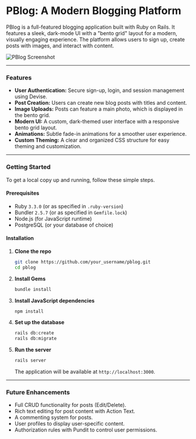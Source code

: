 # PBlog: A Modern Blogging Platform

PBlog is a full-featured blogging application built with Ruby on Rails. It features a sleek, dark-mode UI with a "bento grid" layout for a modern, visually engaging experience. The platform allows users to sign up, create posts with images, and interact with content.

![PBlog Screenshot](placeholder.png) <!-- It's a good idea to replace 'placeholder.png' with an actual screenshot of your app! -->

---

### Features

*   **User Authentication:** Secure sign-up, login, and session management using Devise.
*   **Post Creation:** Users can create new blog posts with titles and content.
*   **Image Uploads:** Posts can feature a main photo, which is displayed in the bento grid.
*   **Modern UI:** A custom, dark-themed user interface with a responsive bento grid layout.
*   **Animations:** Subtle fade-in animations for a smoother user experience.
*   **Custom Theming:** A clear and organized CSS structure for easy theming and customization.

---

### Getting Started

To get a local copy up and running, follow these simple steps.

#### Prerequisites

*   Ruby `3.3.0` (or as specified in `.ruby-version`)
*   Bundler `2.5.7` (or as specified in `Gemfile.lock`)
*   Node.js (for JavaScript runtime)
*   PostgreSQL (or your database of choice)

#### Installation

1.  **Clone the repo**
    ```sh
    git clone https://github.com/your_username/pblog.git
    cd pblog
    ```
2.  **Install Gems**
    ```sh
    bundle install
    ```
3.  **Install JavaScript dependencies**
    ```sh
    npm install
    ```
4.  **Set up the database**
    ```sh
    rails db:create
    rails db:migrate
    ```
5.  **Run the server**
    ```sh
    rails server
    ```
    The application will be available at `http://localhost:3000`.

---

### Future Enhancements

*   Full CRUD functionality for posts (Edit/Delete).
*   Rich text editing for post content with Action Text.
*   A commenting system for posts.
*   User profiles to display user-specific content.
*   Authorization rules with Pundit to control user permissions.
